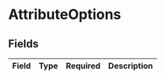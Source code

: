 # AttributeOptions


## Fields

| Field       | Type        | Required    | Description |
| ----------- | ----------- | ----------- | ----------- |
